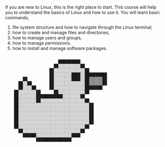 If you are new to Linux, this is the right place to start. This course will help you to understand the basics of Linux and how to use it. You will learn basic commands,

1. file system structure and how to navigate through the Linux terminal,
2. how to create and manage files and directories,
3. how to manage users and groups,
4. how to manage permissions.
5. how to install and manage software packages.

```plain

                        ██████████
                      ██░░░░░░░░░░██
                    ██░░░░░░░░░░░░░░██
                    ██░░░░░░░░████░░██████████
        ██          ██░░░░░░░░████░░██▒▒▒▒▒▒██
      ██░░██        ██░░░░░░░░░░░░░░██▒▒▒▒▒▒██
      ██░░░░██      ██░░░░░░░░░░░░░░████████
    ██░░░░░░░░██      ██░░░░░░░░░░░░██
    ██░░░░░░░░████████████░░░░░░░░██
    ██░░░░░░░░██░░░░░░░░░░░░░░░░░░░░██
    ██░░░░░░░░░░░░░░░░░░░░░░░░░░░░░░░░██
    ██░░░░░░░░░░░░░░░░░░░░░░░░░░░░░░░░██
    ██░░░░░░░░░░░░░░░░░░░░░░░░░░░░░░░░██
    ██░░░░░░░░░░░░░░░░░░░░░░░░░░░░░░░░██
    ██░░░░░░░░░░░░░░░░░░░░░░░░░░░░░░░░██
    ██░░░░░░░░░░░░░░░░░░░░░░░░░░░░░░██
      ██░░░░░░░░░░░░░░░░░░░░░░░░░░██
        ██████░░░░░░░░░░░░░░░░████
              ████████████████

```
